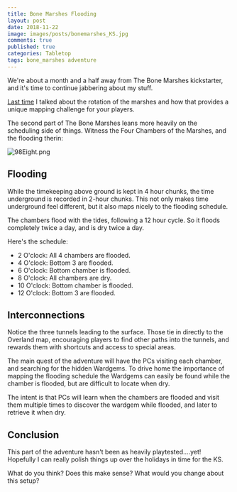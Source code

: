 ```yaml
---
title: Bone Marshes Flooding
layout: post
date: 2018-11-22
image: images/posts/bonemarshes_KS.jpg
comments: true
published: true
categories: Tabletop
tags: bone_marshes adventure
---
```


We're about a month and a half away from The Bone Marshes kickstarter, and it's time to continue jabbering about my stuff. 

[Last time](/david/2018/11/BoneMarshesTwist) I talked about the rotation of the marshes and how that provides a unique mapping challenge for your players. 

The second part of The Bone Marshes leans more heavily on the scheduling side of things. Witness the Four Chambers of the Marshes, and the flooding therin:

![98Eight.png]({{site.url}}/images/posts/98Eight.png)

## Flooding

While the timekeeping above ground is kept in 4 hour chunks, the time underground is recorded in 2-hour chunks. This not only makes time underground feel different, but it also maps nicely to the flooding schedule.

The chambers flood with the tides, following a 12 hour cycle. So it floods completely twice a day, and is dry twice a day. 

Here's the schedule:

- 2 O'clock: All 4 chambers are flooded.
- 4 O'clock: Bottom 3 are flooded.
- 6 O'clock: Bottom chamber is flooded.
- 8 O'clock: All chambers are dry.
- 10 O'clock: Bottom chamber is flooded.
- 12 O'clock: Bottom 3 are flooded.


## Interconnections

Notice the three tunnels leading to the surface. Those tie in directly to the Overland map, encouraging players to find other paths into the tunnels, and rewards them with shortcuts and access to special areas.

The main quest of the adventure will have the PCs visiting each chamber, and searching for the hidden Wardgems. To drive home the importance of mapping the flooding schedule the Wardgems can easily be found while the chamber is flooded, but are difficult to locate when dry.

The intent is that PCs will learn when the chambers are flooded and visit them multiple times to discover the wardgem while flooded, and later to retrieve it when dry.

## Conclusion

This part of the adventure hasn't been as heavily playtested....yet! Hopefully I can really polish things up over the holidays in time for the KS.

What do you think? Does this make sense? What would you change about this setup?
